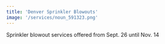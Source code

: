 ```yaml
---
title: 'Denver Sprinkler Blowouts'
image: '/services/noun_591323.png'
---
```


Sprinkler blowout services offered from Sept. 26 until Nov. 14


